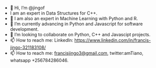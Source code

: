 - 👋 Hi, I’m @jingof
- I am an expert in Data Structures for C++.
- 👀 I am also an expert in Machine Learning with Python and R.
- 🌱 I’m currently advancing in Python and Javascript for software development.
- 💞️ I’m looking to collaborate on Python, C++ and Javascipt projects.
- 📫 How to reach me: LinkedIn: https://www.linkedin.com/in/francis-jingo-321183108/
- 📫 How to reach me: francisjingo3@gmail.com, twitter:amTiano, whatsapp +256784286046.

<!---
jingof/jingof is a ✨ special ✨ repository because its `README.md` (this file) appears on your GitHub profile.
You can click the Preview link to take a look at your changes.
--->

